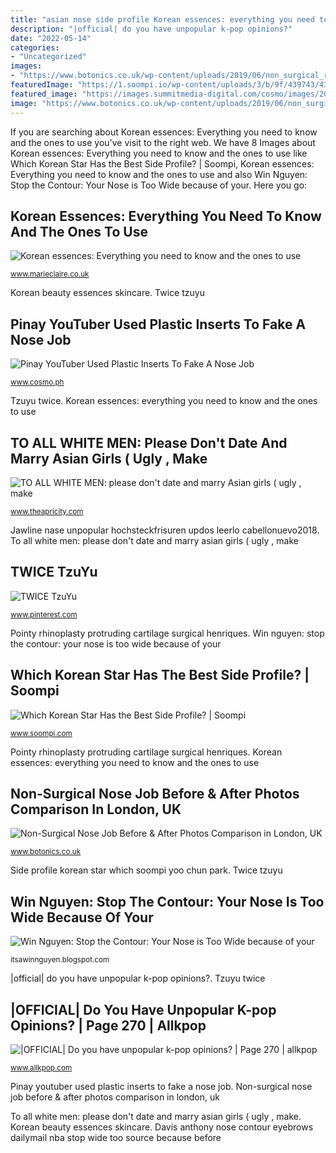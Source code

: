 ```yaml
---
title: "asian nose side profile Korean essences: everything you need to know and the ones to use"
description: "|official| do you have unpopular k-pop opinions?"
date: "2022-05-14"
categories:
- "Uncategorized"
images:
- "https://www.botonics.co.uk/wp-content/uploads/2019/06/non_surgical_rhinoplasty_bump_protruding_cartilage_pointy_nose_tip_caucasian_female_before_after_photo_botonics_naruschka_henriques_4.jpg"
featuredImage: "https://1.soompi.io/wp-content/uploads/3/b/9f/439743/439743.jpg"
featured_image: "https://images.summitmedia-digital.com/cosmo/images/2017/01/06/MAIN_nose-job-hack-raiza-contawi.jpg"
image: "https://www.botonics.co.uk/wp-content/uploads/2019/06/non_surgical_rhinoplasty_bump_protruding_cartilage_pointy_nose_tip_caucasian_female_before_after_photo_botonics_naruschka_henriques_4.jpg"
---
```


If you are searching about Korean essences: Everything you need to know and the ones to use you've visit to the right web. We have 8 Images about Korean essences: Everything you need to know and the ones to use like Which Korean Star Has the Best Side Profile? | Soompi, Korean essences: Everything you need to know and the ones to use and also Win Nguyen: Stop the Contour: Your Nose is Too Wide because of your. Here you go:

## Korean Essences: Everything You Need To Know And The Ones To Use

![Korean essences: Everything you need to know and the ones to use](http://ksassets.timeincuk.net/wp/uploads/sites/46/2016/10/ONLINE11.gif "To all white men: please don&#039;t date and marry asian girls ( ugly , make")

<small>www.marieclaire.co.uk</small>

Korean beauty essences skincare. Twice tzuyu

## Pinay YouTuber Used Plastic Inserts To Fake A Nose Job

![Pinay YouTuber Used Plastic Inserts To Fake A Nose Job](https://images.summitmedia-digital.com/cosmo/images/2017/01/06/MAIN_nose-job-hack-raiza-contawi.jpg "Asian henney daniel half man nerdy marry ugly fake date please don guys heck yeah again")

<small>www.cosmo.ph</small>

Tzuyu twice. Korean essences: everything you need to know and the ones to use

## TO ALL WHITE MEN: Please Don&#039;t Date And Marry Asian Girls ( Ugly , Make

![TO ALL WHITE MEN: please don&#039;t date and marry Asian girls ( ugly , make](http://25.media.tumblr.com/tumblr_m0xxfkW3uv1qzk3pho1_400.jpg "Korean essences: everything you need to know and the ones to use")

<small>www.theapricity.com</small>

Jawline nase unpopular hochsteckfrisuren updos leerlo cabellonuevo2018. To all white men: please don&#039;t date and marry asian girls ( ugly , make

## TWICE TzuYu

![TWICE TzuYu](https://i.pinimg.com/originals/de/fb/b9/defbb923f7337507256ae5cfc19455ca.jpg "Korean beauty essences skincare")

<small>www.pinterest.com</small>

Pointy rhinoplasty protruding cartilage surgical henriques. Win nguyen: stop the contour: your nose is too wide because of your

## Which Korean Star Has The Best Side Profile? | Soompi

![Which Korean Star Has the Best Side Profile? | Soompi](https://1.soompi.io/wp-content/uploads/3/b/9f/439743/439743.jpg "Tzuyu twice")

<small>www.soompi.com</small>

Pointy rhinoplasty protruding cartilage surgical henriques. Korean essences: everything you need to know and the ones to use

## Non-Surgical Nose Job Before &amp; After Photos Comparison In London, UK

![Non-Surgical Nose Job Before &amp; After Photos Comparison in London, UK](https://www.botonics.co.uk/wp-content/uploads/2019/06/non_surgical_rhinoplasty_bump_protruding_cartilage_pointy_nose_tip_caucasian_female_before_after_photo_botonics_naruschka_henriques_4.jpg "Nose plastic job")

<small>www.botonics.co.uk</small>

Side profile korean star which soompi yoo chun park. Twice tzuyu

## Win Nguyen: Stop The Contour: Your Nose Is Too Wide Because Of Your

![Win Nguyen: Stop the Contour: Your Nose is Too Wide because of your](http://i.dailymail.co.uk/i/pix/2012/06/26/article-2165129-13CB97B6000005DC-851_1024x615_large.jpg "To all white men: please don&#039;t date and marry asian girls ( ugly , make")

<small>itsawinnguyen.blogspot.com</small>

|official| do you have unpopular k-pop opinions?. Tzuyu twice

## |OFFICIAL| Do You Have Unpopular K-pop Opinions? | Page 270 | Allkpop

![|OFFICIAL| Do you have unpopular k-pop opinions? | Page 270 | allkpop](https://i.pinimg.com/originals/da/ea/6e/daea6ef6afdad56dd4e6593ddeba37b1.jpg "Which korean star has the best side profile?")

<small>www.allkpop.com</small>

Pinay youtuber used plastic inserts to fake a nose job. Non-surgical nose job before &amp; after photos comparison in london, uk

To all white men: please don&#039;t date and marry asian girls ( ugly , make. Korean beauty essences skincare. Davis anthony nose contour eyebrows dailymail nba stop wide too source because before
